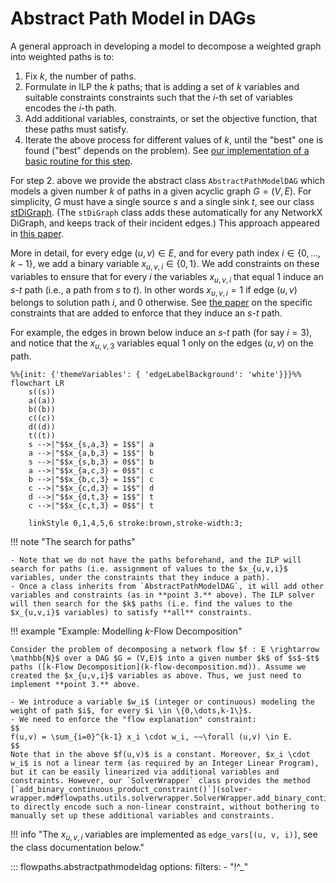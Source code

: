 # Abstract Path Model in DAGs 

A general approach in developing a model to decompose a weighted graph into weighted paths is to:

1. Fix $k$, the number of paths. 
2. Formulate in ILP the $k$ paths; that is adding a set of $k$ variables and suitable constraints constraints such that the $i$-th set of variables encodes the $i$-th path.
3. Add additional variables, constraints, or set the objective function, that these paths must satisfy.
4. Iterate the above process for different values of $k$, until the "best" one is found ("best" depends on the problem). See [our implementation of a basic routine for this step](numpathsoptimization.md).

For step 2. above we provide the abstract class `AbstractPathModelDAG` which models a given number $k$ of paths in a given acyclic graph $G = (V,E)$. For simplicity, $G$ must have a single source $s$ and a single sink $t$, see our class [stDiGraph](stdigraph.md). (The `stDiGraph` class adds these automatically for any NetworkX DiGraph, and keeps track of their incident edges.) This approach appeared in [this paper](https://doi.org/10.1089/cmb.2022.0257).

More in detail, for every edge $(u,v) \in E$, and for every path index $i \in \{0,\dots,k-1\}$, we add a binary variable $x_{u,v,i} \in \{0,1\}$. We add constraints on these variables to ensure that for every $i$ the variables $x_{u,v,i}$ that equal 1 induce an $s$-$t$ path (i.e., a path from $s$ to $t$). In other words $x_{u,v,i} = 1$ if edge $(u,v)$ belongs to solution path $i$, and 0 otherwise. See [the paper](https://doi.org/10.1089/cmb.2022.0257) on the specific constraints that are added to enforce that they induce an $s$-$t$ path. 

For example, the edges in brown below induce an $s$-$t$ path (for say $i = 3$), and notice that the $x_{u,v,3}$ variables equal 1 only on the edges $(u,v)$ on the path.

``` mermaid
%%{init: {'themeVariables': { 'edgeLabelBackground': 'white'}}}%%
flowchart LR
    s((s))
    a((a))
    b((b))
    c((c))
    d((d))
    t((t))
    s -->|"$$x_{s,a,3} = 1$$"| a
    a -->|"$$x_{a,b,3} = 1$$"| b
    s -->|"$$x_{s,b,3} = 0$$"| b
    a -->|"$$x_{a,c,3} = 0$$"| c
    b -->|"$$x_{b,c,3} = 1$$"| c
    c -->|"$$x_{c,d,3} = 1$$"| d
    d -->|"$$x_{d,t,3} = 1$$"| t
    c -->|"$$x_{c,t,3} = 0$$"| t

    linkStyle 0,1,4,5,6 stroke:brown,stroke-width:3;
```

!!! note "The search for paths"
    
    - Note that we do not have the paths beforehand, and the ILP will search for paths (i.e. assignment of values to the $x_{u,v,i}$ variables, under the constraints that they induce a path). 
    - Once a class inherits from `AbstractPathModelDAG`, it will add other variables and constraints (as in **point 3.** above). The ILP solver will then search for the $k$ paths (i.e. find the values to the $x_{u,v,i}$ variables) to satisfy **all** constraints.

!!! example "Example: Modelling $k$-Flow Decomposition"

    Consider the problem of decomposing a network flow $f : E \rightarrow \mathbb{N}$ over a DAG $G = (V,E)$ into a given number $k$ of $s$-$t$ paths ([k-Flow Decomposition](k-flow-decomposition.md)). Assume we created the $x_{u,v,i}$ variables as above. Thus, we just need to implement **point 3.** above.
    
    - We introduce a variable $w_i$ (integer or continuous) modeling the weight of path $i$, for every $i \in \{0,\dots,k-1\}$.
    - We need to enforce the "flow explanation" constraint:
    $$
    f(u,v) = \sum_{i=0}^{k-1} x_i \cdot w_i, ~~\forall (u,v) \in E.
    $$
    Note that in the above $f(u,v)$ is a constant. Moreover, $x_i \cdot w_i$ is not a linear term (as required by an Integer Linear Program), but it can be easily linearized via additional variables and constraints. However, our `SolverWrapper` class provides the method [`add_binary_continuous_product_constraint()`](solver-wrapper.md#flowpaths.utils.solverwrapper.SolverWrapper.add_binary_continuous_product_constraint) to directly encode such a non-linear constraint, without bothering to manually set up these additional variables and constraints.

!!! info "The $x_{u,v,i}$ variables are implemented as `edge_vars[(u, v, i)]`, see the class documentation below."

::: flowpaths.abstractpathmodeldag
    options:
      filters: 
        - "!^_"
